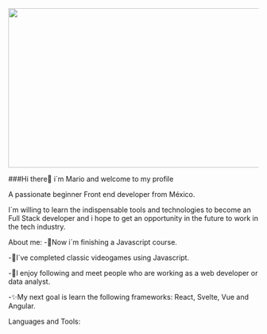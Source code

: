 <img src="https://media.giphy.com/media/fmkYSBlJt3XjNF6p9c/giphy.gif"  border="0"  width="700" height="320" />

###Hi there👋 i´m Mario and welcome to my profile

A passionate beginner Front end developer from México. 

I´m willing to learn the indispensable tools and technologies to become an Full Stack developer and i hope to get an opportunity in the future to work in the tech industry.
  
About me:
-🌱Now i´m finishing a Javascript course.
  
-🌱I´ve completed classic videogames using Javascript.

-👯I enjoy following and meet people who are working as a web developer or data analyst.

-✨My next goal is learn the following frameworks: React, Svelte, Vue and Angular.


Languages and Tools:





<!--
**Melomario57/Melomario57** is a ✨ _special_ ✨ repository because its `README.md` (this file) appears on your GitHub profile.

Here are some ideas to get you started:

- 🔭 I’m currently working on ...
- 🌱 I’m currently learning ...
- 👯 I’m looking to collaborate on ...
- 🤔 I’m looking for help with ...
- 💬 Ask me about ...
- 📫 How to reach me: ...
- 😄 Pronouns: ...
- ⚡ Fun fact: ...
-->
